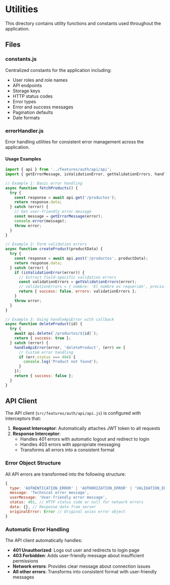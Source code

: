 # Utilities

This directory contains utility functions and constants used throughout the application.

## Files

### constants.js
Centralized constants for the application including:
- User roles and role names
- API endpoints
- Storage keys
- HTTP status codes
- Error types
- Error and success messages
- Pagination defaults
- Date formats

### errorHandler.js
Error handling utilities for consistent error management across the application.

#### Usage Examples

```javascript
import { api } from '../features/auth/api/api';
import { getErrorMessage, isValidationError, getValidationErrors, handleApiError } from '../utils/errorHandler';

// Example 1: Basic error handling
async function fetchProducts() {
  try {
    const response = await api.get('/productos');
    return response.data;
  } catch (error) {
    // Get user-friendly error message
    const message = getErrorMessage(error);
    console.error(message);
    throw error;
  }
}

// Example 2: Form validation errors
async function createProduct(productData) {
  try {
    const response = await api.post('/productos', productData);
    return response.data;
  } catch (error) {
    if (isValidationError(error)) {
      // Extract field-specific validation errors
      const validationErrors = getValidationErrors(error);
      // validationErrors = { nombre: 'El nombre es requerido', precio: 'El precio debe ser mayor a 0' }
      return { success: false, errors: validationErrors };
    }
    throw error;
  }
}

// Example 3: Using handleApiError with callback
async function deleteProduct(id) {
  try {
    await api.delete(`/productos/${id}`);
    return { success: true };
  } catch (error) {
    handleApiError(error, 'deleteProduct', (err) => {
      // Custom error handling
      if (err.status === 404) {
        console.log('Product not found');
      }
    });
    return { success: false };
  }
}
```

## API Client

The API client (`src/features/auth/api/api.js`) is configured with interceptors that:

1. **Request Interceptor**: Automatically attaches JWT token to all requests
2. **Response Interceptor**: 
   - Handles 401 errors with automatic logout and redirect to login
   - Handles 403 errors with appropriate messaging
   - Transforms all errors into a consistent format

### Error Object Structure

All API errors are transformed into the following structure:

```javascript
{
  type: 'AUTHENTICATION_ERROR' | 'AUTHORIZATION_ERROR' | 'VALIDATION_ERROR' | 'NETWORK_ERROR' | 'SERVER_ERROR' | 'UNKNOWN_ERROR',
  message: 'Technical error message',
  userMessage: 'User-friendly error message',
  status: 401, // HTTP status code or null for network errors
  data: {}, // Response data from server
  originalError: Error // Original axios error object
}
```

### Automatic Error Handling

The API client automatically handles:
- **401 Unauthorized**: Logs out user and redirects to login page
- **403 Forbidden**: Adds user-friendly message about insufficient permissions
- **Network errors**: Provides clear message about connection issues
- **All other errors**: Transforms into consistent format with user-friendly messages
